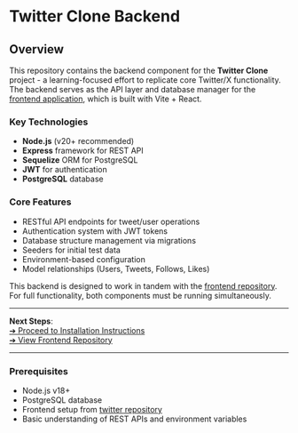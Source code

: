# Twitter Clone Backend

## Overview

This repository contains the backend component for the **Twitter Clone** project - a learning-focused effort to replicate core Twitter/X functionality. The backend serves as the API layer and database manager for the [frontend application](https://github.com/Vitek14/twitter), which is built with Vite + React.

### Key Technologies
- **Node.js** (v20+ recommended)
- **Express** framework for REST API
- **Sequelize** ORM for PostgreSQL
- **JWT** for authentication
- **PostgreSQL** database

### Core Features
- RESTful API endpoints for tweet/user operations
- Authentication system with JWT tokens
- Database structure management via migrations
- Seeders for initial test data
- Environment-based configuration
- Model relationships (Users, Tweets, Follows, Likes)

This backend is designed to work in tandem with the [frontend repository](https://github.com/Vitek14/twitter). For full functionality, both components must be running simultaneously.

---

**Next Steps**:  
[➔ Proceed to Installation Instructions](https://github.com/Vitek14/twitter#installation)  
[➔ View Frontend Repository](https://github.com/Vitek14/twitter)

---

### Prerequisites
- Node.js v18+
- PostgreSQL database
- Frontend setup from [twitter repository](https://github.com/Vitek14/twitter)
- Basic understanding of REST APIs and environment variables
